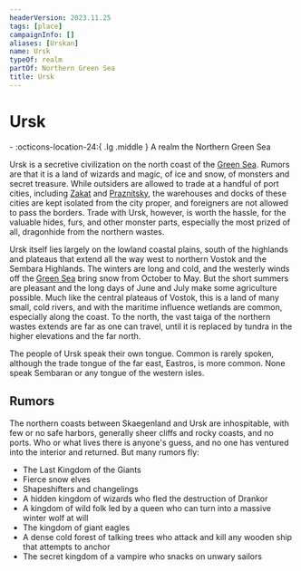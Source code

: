 ```yaml
---
headerVersion: 2023.11.25
tags: [place]
campaignInfo: []
aliases: [Urskan]
name: Ursk
typeOf: realm
partOf: Northern Green Sea
title: Ursk
---
```

# Ursk
<div class="grid cards ext-narrow-margin ext-one-column" markdown>
-    :octicons-location-24:{ .lg .middle } A realm the Northern Green Sea  
</div>


Ursk is a secretive civilization on the north coast of the [Green Sea](<../green-sea.md>). Rumors are that it is a land of wizards and magic, of ice and snow, of monsters and secret treasure. While outsiders are allowed to trade at a handful of port cities, including [Zakat](<./zakat.md>) and [Praznitsky](<./praznitsky.md>), the warehouses and docks of these cities are kept isolated from the city proper, and foreigners are not allowed to pass the borders. Trade with Ursk, however, is worth the hassle, for the valuable hides, furs, and other monster parts, especially the most prized of all, dragonhide from the northern wastes.

Ursk itself lies largely on the lowland coastal plains, south of the highlands and plateaus that extend all the way west to northern Vostok and the Sembara Highlands. The winters are long and cold, and the westerly winds off the [Green Sea](<../green-sea.md>) bring snow from October to May. But the short summers are pleasant and the long days of June and July make some agriculture possible. Much like the central plateaus of Vostok, this is a land of many small, cold rivers, and with the maritime influence wetlands are common, especially along the coast. To the north, the vast taiga of the northern wastes extends are far as one can travel, until it is replaced by tundra in the higher elevations and the far north.

The people of Ursk speak their own tongue. Common is rarely spoken, although the trade tongue of the far east, Eastros, is more common. None speak Sembaran or any tongue of the western isles. 
## Rumors

The northern coasts between Skaegenland and Ursk are inhospitable, with few or no safe harbors, generally sheer cliffs and rocky coasts, and no ports. Who or what lives there is anyone's guess, and no one has ventured into the interior and returned. But many rumors fly:
- The Last Kingdom of the Giants
- Fierce snow elves
- Shapeshifters and changelings
- A hidden kingdom of wizards who fled the destruction of Drankor
- A kingdom of wild folk led by a queen who can turn into a massive winter wolf at will
- The kingdom of giant eagles
- A dense cold forest of talking trees who attack and kill any wooden ship that attempts to anchor
- The secret kingdom of a vampire who snacks on unwary sailors



